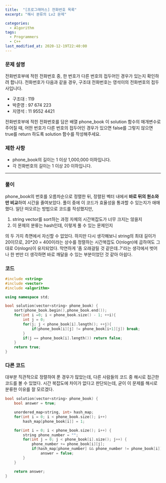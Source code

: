 ```yaml
---
title:  "[프로그래머스] 전화번호 목록"
excerpt: "해시 분류의 Lv2 문제"

categories:
  - Algorithm
tags:
  - Programmers
  - C++
last_modified_at: 2020-12-19T22:40:00
---
```

### 문제 설명
전화번호부에 적힌 전화번호 중, 한 번호가 다른 번호의 접두어인 경우가 있는지 확인하려 합니다.
전화번호가 다음과 같을 경우, 구조대 전화번호는 영석이의 전화번호의 접두사입니다.

- 구조대 : 119
- 박준영 : 97 674 223
- 지영석 : 11 9552 4421

전화번호부에 적힌 전화번호를 담은 배열 phone_book 이 solution 함수의 매개변수로 주어질 때, 어떤 번호가 다른 번호의 접두어인 경우가 있으면 false를 그렇지 않으면 true를 return 하도록 solution 함수를 작성해주세요.

### 제한 사항
- phone_book의 길이는 1 이상 1,000,000 이하입니다.
- 각 전화번호의 길이는 1 이상 20 이하입니다.

---
### 풀이
phone_book의 번호를 오름차순으로 정렬한 뒤, 정렬된 벡터 내에서 **바로 뒤의 원소와만 비교**하여 시간을 줄여보았다. 풀이 중에 이 코드가 효율성을 통과할 수 있는지가 애매했다. 일단 떠오르는 방법으로 코드를 작성했지만, 
1) string vector를 sort하는 과정 자체의 시간복잡도가 너무 크지는 않을지
2) 이 문제의 분류는 hash인데, 이렇게 풀 수 있는 문제인지

의 두 가지 측면에서 자신할 수 없었다.
하지만 다시 생각해보니 string의 최대 길이가 20이므로, 20*20 = 400이라는 상수를 정렬하는 시간복잡도 O(nlogn)에 곱하여도 그대로 O(nlogn)이 유지되었다. 막연하게 '좀 오래걸릴 것 같은데..?'라는 생각에서 벗어나 한 번만 더 생각하면 바로 깨달을 수 있는 부분이었던 것 같아 아쉽다.

### 코드
```c++
#include <string>
#include <vector>
#include <algorithm>

using namespace std;

bool solution(vector<string> phone_book) {
    sort(phone_book.begin(),phone_book.end());
    for(int i =0; i < phone_book.size() - 1; ++i){
        int j = 0;
        for(j; j < phone_book[i].length(); ++j){
            if(phone_book[i][j] != phone_book[i+1][j]) break;
        }
        if(j == phone_book[i].length()) return false;
    }
    return true;
}
```

### 다른 코드
 대부분 직관적으로 정렬하여 푼 경우가 많았는데, 다른 사람들의 코드 중 해시로 접근한 코드를 볼 수 있었다. 시간 복잡도에 차이가 없다고 판단되는데, 굳이 이 문제를 해시로 분류한 이유를 잘 모르겠다.

```c++
bool solution(vector<string> phone_book) {
    bool answer = true;

    unordered_map<string, int> hash_map;
    for(int i = 0; i < phone_book.size(); i++)
        hash_map[phone_book[i]] = 1;

    for(int i = 0; i < phone_book.size(); i++) {
        string phone_number = "";
        for(int j = 0; j < phone_book[i].size(); j++) {
            phone_number += phone_book[i][j];
            if(hash_map[phone_number] && phone_number != phone_book[i])
                answer = false;
        }
    }

    return answer;
}
```